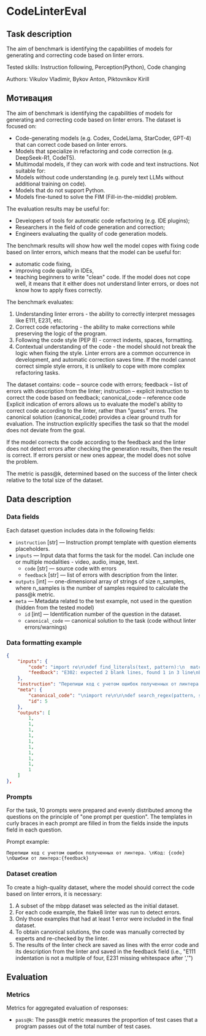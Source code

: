 # CodeLinterEval


## Task description

The aim of benchmark is identifying the capabilities of models for generating and correcting code based on linter errors.

Tested skills: Instruction following, Perception(Python), Code changing

Authors: Vikulov Vladimir, Bykov Anton, Piktovnikov Kirill


## Мотивация

The aim of benchmark is identifying the capabilities of models for generating and correcting code based on linter errors.
The dataset is focused on:
- Code-generating models (e.g. Codex, CodeLlama, StarCoder, GPT-4) that can correct code based on linter errors.
- Models that specialize in refactoring and code correction (e.g. DeepSeek-R1, CodeT5).
- Multimodal models, if they can work with code and text instructions.
Not suitable for:
- Models without code understanding (e.g. purely text LLMs without additional training on code).
- Models that do not support Python.
- Models fine-tuned to solve the FIM (Fill-in-the-middle) problem.

The evaluation results may be useful for:
- Developers of tools for automatic code refactoring (e.g. IDE plugins);
- Researchers in the field of code generation and correction;
- Engineers evaluating the quality of code generation models.

The benchmark results will show how well the model copes with fixing code based on linter errors, which means that the model
can be useful for:
- automatic code fixing,
- improving code quality in IDEs,
- teaching beginners to write "clean" code.
If the model does not cope well, it means that it either does not understand linter errors, or does not know how to apply fixes correctly.

The benchmark evaluates:
1. Understanding linter errors - the ability to correctly interpret messages like E111, E231, etc.
2. Correct code refactoring - the ability to make corrections while preserving the logic of the program.
3. Following the code style (PEP 8) - correct indents, spaces, formatting.
4. Contextual understanding of the code - the model should not break the logic when fixing the style. Linter errors are a common occurrence in development, and automatic correction saves time.
If the model cannot correct simple style errors, it is unlikely to cope with more complex refactoring tasks.

The dataset contains:
code – source code with errors;
feedback – list of errors with description from the linter;
instruction – explicit instruction to correct the code based on feedback;
canonical_code – reference code
Explicit indication of errors allows us to evaluate the model's ability to correct code according to the linter, rather than "guess" errors.
The canonical solution (canonical_code) provides a clear ground truth for evaluation.
The instruction explicitly specifies the task so that the model does not deviate from the goal.

If the model corrects the code according to the feedback and the linter does not detect errors after checking the generation results, then the result is correct.
If errors persist or new ones appear, the model does not solve the problem.

The metric is pass@k, determined based on the success of the linter check relative to the total size of the dataset.


## Data description

### Data fields

Each dataset question includes data in the following fields:

- `instruction` [str] — Instruction prompt template with question elements placeholders.
- `inputs` — Input data that forms the task for the model. Can include one or multiple modalities - video, audio, image, text.
    - `code` [str] — source code with errors
    - `feedback` [str] — list of errors with description from the linter.
- `outputs` [int] — one-dimensional array of strings of size n_samples, where n_samples is the number of samples required to calculate the pass@k metric.
- `meta` — Metadata related to the test example, not used in the question (hidden from the tested model)
    - `id` [int] — Identification number of the question in the dataset.
    - `canonical_code` — canonical solution to the task (code without linter errors/warnings)

### Data formatting example

```json
{
	"inputs": {
		"code": "import re\n\ndef find_literals(text, pattern):\n  match = re.search(pattern, text)\n  s = match.start()\n  e = match.end()\n  return (match.re.pattern, s, e)",
		"feedback": "E302: expected 2 blank lines, found 1 in 3 line\nE111: indentation is not a multiple of 4 in 4 line\nE111: indentation is not a multiple of 4 in 5 line\nE111: indentation is not a multiple of 4 in 6 line\nE111: indentation is not a multiple of 4 in 7 line\nW292: no newline at end of file in 7 line\n"
	},
	"instruction": "Перепиши код с учетом ошибок полученных от линтера. \nКод: {code} \nОшибки от линтера:{feedback}",
	"meta": {
		"canonical_code": "\nimport re\n\n\ndef search_regex(pattern, string):\n    match = re.search(pattern, string)\n    if match:\n        return match.group(), match.start(), match.end()\n    else:\n        return None\n",
		"id": 5
	},
	"outputs": [
		1,
		1,
		1,
		1,
		1,
		1,
		1,
		1,
		1,
		1
	]
},
```


### Prompts

For the task, 10 prompts were prepared and evenly distributed among the questions on the principle of "one prompt per question". The templates in curly braces in each prompt are filled in from the fields inside the inputs field in each question.


Prompt example:

```
Перепиши код с учетом ошибок полученных от линтера. \nКод: {code} \nОшибки от линтера:{feedback}
```


### Dataset creation

To create a high-quality dataset, where the model should correct the code based on linter errors, it is necessary: ​​
1. A subset of the mbpp dataset was selected as the initial dataset.
2. For each code example, the flake8 linter was run to detect errors.
3. Only those examples that had at least 1 error were included in the final dataset.
4. To obtain canonical solutions, the code was manually corrected by experts and re-checked by the linter.
5. The results of the linter check are saved as lines with the error code and its description from the linter and saved in the feedback field
(i.e., "E111 indentation is not a multiple of four, E231 missing whitespace after ','")


## Evaluation


### Metrics

Metrics for aggregated evaluation of responses:

- `pass@k`: The pass@k metric measures the proportion of test cases that a program passes out of the total number of test cases.


